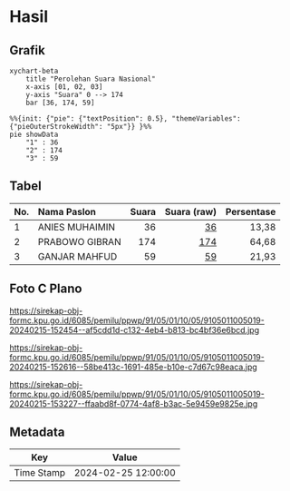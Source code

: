 # Hasil

## Grafik

```mermaid
xychart-beta
    title "Perolehan Suara Nasional"
    x-axis [01, 02, 03]
    y-axis "Suara" 0 --> 174
    bar [36, 174, 59]
```

```mermaid
%%{init: {"pie": {"textPosition": 0.5}, "themeVariables": {"pieOuterStrokeWidth": "5px"}} }%%
pie showData
    "1" : 36
    "2" : 174
    "3" : 59
```

## Tabel

| No. | Nama Paslon    | Suara | Suara (raw) | Persentase |
|:--- |:-------------- | -----:| -----------:| ----------:|
| 1   | ANIES MUHAIMIN | 36    | [36][p-1]   | 13,38      |
| 2   | PRABOWO GIBRAN | 174   | [174][p-2]  | 64,68      |
| 3   | GANJAR MAHFUD  | 59    | [59][p-3]   | 21,93      |


[p-1]: https://github.com/gigit-pemilu/pemilu-2024/blob/main/pilpres/hitung-suara/sub/91-papua/sub/05-kepulauan-yapen/sub/01-yapen-selatan/sub/1005-serui-kota/sub/019-tps/sub/paslon-1.txt
[p-2]: https://github.com/gigit-pemilu/pemilu-2024/blob/main/pilpres/hitung-suara/sub/91-papua/sub/05-kepulauan-yapen/sub/01-yapen-selatan/sub/1005-serui-kota/sub/019-tps/sub/paslon-2.txt
[p-3]: https://github.com/gigit-pemilu/pemilu-2024/blob/main/pilpres/hitung-suara/sub/91-papua/sub/05-kepulauan-yapen/sub/01-yapen-selatan/sub/1005-serui-kota/sub/019-tps/sub/paslon-3.txt

## Foto C Plano

https://sirekap-obj-formc.kpu.go.id/6085/pemilu/ppwp/91/05/01/10/05/9105011005019-20240215-152454--af5cdd1d-c132-4eb4-b813-bc4bf36e6bcd.jpg

https://sirekap-obj-formc.kpu.go.id/6085/pemilu/ppwp/91/05/01/10/05/9105011005019-20240215-152616--58be413c-1691-485e-b10e-c7d67c98eaca.jpg

https://sirekap-obj-formc.kpu.go.id/6085/pemilu/ppwp/91/05/01/10/05/9105011005019-20240215-153227--ffaabd8f-0774-4af8-b3ac-5e9459e9825e.jpg


## Metadata

| Key        | Value               |
| ---------- | ------------------- |
| Time Stamp | 2024-02-25 12:00:00 |




